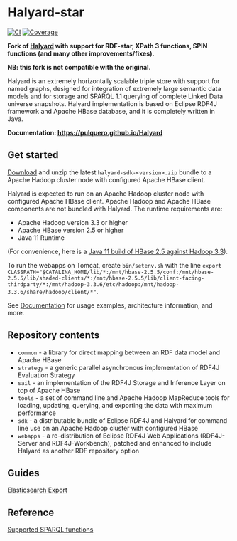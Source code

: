 # Halyard-star

[![CI](https://github.com/pulquero/Halyard/actions/workflows/ci.yml/badge.svg)](https://github.com/pulquero/Halyard/actions/workflows/ci.yml)
[![Coverage](https://codecov.io/github/pulquero/Halyard/coverage.svg?branch=latest)](https://codecov.io/gh/pulquero/Halyard/)

**Fork of [Halyard](https://github.com/Merck/Halyard) with support for RDF-star, XPath 3 functions, SPIN functions (and many other improvements/fixes).**

**NB: this fork is not compatible with the original.**

Halyard is an extremely horizontally scalable triple store with support for named graphs, designed for integration of extremely large semantic data models and for storage and SPARQL 1.1 querying of complete Linked Data universe snapshots. Halyard implementation is based on Eclipse RDF4J framework and Apache HBase database, and it is completely written in Java.

**Documentation: <https://pulquero.github.io/Halyard>**

## Get started

[Download](https://github.com/pulquero/Halyard/releases) and unzip the latest `halyard-sdk-<version>.zip` bundle to a Apache Hadoop cluster node with configured Apache HBase client.

Halyard is expected to run on an Apache Hadoop cluster node with configured Apache HBase client. Apache Hadoop and Apache HBase components are not bundled with Halyard. The runtime requirements are:

 * Apache Hadoop version 3.3 or higher
 * Apache HBase version 2.5 or higher
 * Java 11 Runtime

(For convenience, here is a [Java 11 build of HBase 2.5 against Hadoop 3.3](https://github.com/pulquero/hbase/releases/tag/rel%2F2.5.0%2B3.3.3)).

To run the webapps on Tomcat, create `bin/setenv.sh` with the line
`export CLASSPATH="$CATALINA_HOME/lib/*:/mnt/hbase-2.5.5/conf:/mnt/hbase-2.5.5/lib/shaded-clients/*:/mnt/hbase-2.5.5/lib/client-facing-thirdparty/*:/mnt/hadoop-3.3.6/etc/hadoop:/mnt/hadoop-3.3.6/share/hadoop/client/*"`.

See [Documentation](https://pulquero.github.io/Halyard) for usage examples, architecture information, and more.

## Repository contents

 * `common` - a library for direct mapping between an RDF data model and Apache HBase
 * `strategy` - a generic parallel asynchronous implementation of RDF4J Evaluation Strategy
 * `sail` - an implementation of the RDF4J Storage and Inference Layer on top of Apache HBase
 * `tools` - a set of command line and Apache Hadoop MapReduce tools for loading, updating, querying, and exporting the data with maximum performance
 * `sdk` - a distributable bundle of Eclipse RDF4J and Halyard for command line use on an Apache Hadoop cluster with configured HBase
 * `webapps` - a re-distribution of Eclipse RDF4J Web Applications (RDF4J-Server and RDF4J-Workbench), patched and enhanced to include Halyard as another RDF repository option

## Guides
[Elasticsearch Export](/tools/elasticsearch.md)

## Reference
[Supported SPARQL functions](/functions.md)
